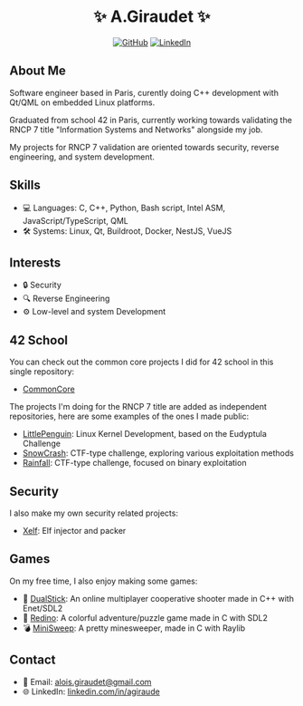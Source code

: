 <!-- Header -->
<h1 align="center">✨ A.Giraudet ✨</h1>
<p align="center">
  <a href="https://github.com/agiraudet"><img src="https://img.shields.io/github/followers/agiraudet?label=Follow&style=social" alt="GitHub"></a>
  <a href="https://www.linkedin.com/in/agiraude/"><img src="https://img.shields.io/badge/-LinkedIn-blue?style=flat&logo=Linkedin&logoColor=white" alt="LinkedIn"></a>
</p>

<!-- About -->
## About Me
Software engineer based in Paris, curently doing C++ development with Qt/QML on embedded Linux platforms.

Graduated from school 42 in Paris, currently working towards validating the RNCP 7 title "Information Systems and Networks" alongside my job.

My projects for RNCP 7 validation are oriented towards security, reverse engineering, and system development.

<!-- Skills -->
## Skills
- 💻 Languages: C, C++, Python, Bash script, Intel ASM, JavaScript/TypeScript, QML
- 🛠 Systems: Linux, Qt, Buildroot, Docker, NestJS, VueJS

<!-- Interests -->
## Interests
- 🔒 Security
- 🔍 Reverse Engineering
- ⚙️ Low-level and system Development

<!-- 42 Projects -->
## 42 School
You can check out the common core projects I did for 42 school in this single repository:
- [CommonCore](https://github.com/agiraudet/42school)

The projects I'm doing for the RNCP 7 title are added as independent repositories, here are some examples of the ones I made public:
- [LittlePenguin](https://github.com/agiraudet/little-penguin): Linux Kernel Development, based on the Eudyptula Challenge
- [SnowCrash](https://github.com/agiraudet/snowcrash): CTF-type challenge, exploring various exploitation methods
- [Rainfall](https://github.com/agiraudet/rainfall): CTF-type challenge, focused on binary exploitation

## Security
I also make my own security related projects:
- [Xelf](https://github.com/agiraudet/xelf): Elf injector and packer

<!-- Games -->
## Games
On my free time, I also enjoy making some games:
- 🔫 [DualStick](https://github.com/agiraudet/dualstick/): An online multiplayer cooperative shooter made in C++ with Enet/SDL2
- 🦕 [Redino](https://github.com/agiraudet/redino): A colorful adventure/puzzle game made in C with SDL2
- 💣 [MiniSweep](https://github.com/agiraudet/minisweep): A pretty minesweeper, made in C with Raylib

<!-- Contact -->
## Contact
- 📧 Email: alois.giraudet@gmail.com
- 🌐 LinkedIn: [linkedin.com/in/agiraude](https://www.linkedin.com/in/agiraude/)
